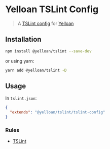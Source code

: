# Yelloan TSLint Config


> A [TSLint config](https://palantir.github.io/tslint/usage/tslint-json/) for [Yelloan](http://www.yelloan.com/)

## Installation

```sh
npm install @yelloan/tslint --save-dev
```

or using yarn:

```sh
yarn add @yelloan/tslint -D
```

## Usage

In `tslint.json`:

```json
{
  "extends": "@yelloan/tslint/tslint-config"
}
```

### Rules

* [TSLint](https://www.npmjs.com/package/tslint)
